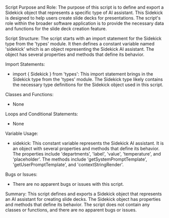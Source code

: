 Script Purpose and Role:
The purpose of this script is to define and export a Sidekick object that represents a specific type of AI assistant. This Sidekick is designed to help users create slide decks for presentations. The script's role within the broader software application is to provide the necessary data and functions for the slide deck creation feature.

Script Structure:
The script starts with an import statement for the Sidekick type from the 'types' module. It then defines a constant variable named 'sidekick' which is an object representing the Sidekick AI assistant. The object has several properties and methods that define its behavior.

Import Statements:
- import { Sidekick } from 'types': This import statement brings in the Sidekick type from the 'types' module. The Sidekick type likely contains the necessary type definitions for the Sidekick object used in this script.

Classes and Functions:
- None

Loops and Conditional Statements:
- None

Variable Usage:
- sidekick: This constant variable represents the Sidekick AI assistant. It is an object with several properties and methods that define its behavior. The properties include 'departments', 'label', 'value', 'temperature', and 'placeholder'. The methods include 'getSystemPromptTemplate', 'getUserPromptTemplate', and 'contextStringRender'.

Bugs or Issues:
- There are no apparent bugs or issues with this script.

Summary:
This script defines and exports a Sidekick object that represents an AI assistant for creating slide decks. The Sidekick object has properties and methods that define its behavior. The script does not contain any classes or functions, and there are no apparent bugs or issues.